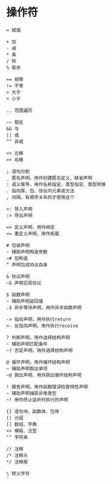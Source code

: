# 操作符
    = 赋值

    + 加
    - 减
    * 乘
    / 除
    % 取余

    == 相等
    != 不等
    > 大于
    < 小于

    .. 范围遍历

    ~~ 取反
    && 与
    || 或
    ^^ 异或

    << 左移
    >> 右移

    ; 语句分割
    _ 匿名声明，用作创建匿名定义、缺省声明
    : 语义推导，用作名称指定、类型指定、类型转换
    . 指向库、包、协议内元素或方法
    , 间隔，有顺序关系的才使用这个

    <: 导入声明
    :> 导出声明

    => 定义声明，用作绑定
    <= 重定义声明，用作拓展

    # 包装声明
    ~ 辅助声明构造参数
    ~# 包构造
    ^ 声明包或协议自身

    & 协议声明
    ~& 声明实现协议

    $ 函数声明
    ~ 辅助声明返回值
    .$ 异步等待声明，用作异步函数声明

    -> 指向声明，用作执行return
    <- 反指向声明，用作执行receive
    
    ? 判断声明，用作选择结构声明
    ~ 辅助声明匹配条件
    ~? 否定声明，用作选择结构声明

    @ 循环声明，用作循环结构声明
    ~ 辅助声明取出单项
    ~@ 跳出声明，用作跳出循环结构声明

    ! 报告声明，用作函数错误检查特性声明
    ~ 辅助声明捕获异常类型
    ~! 用作终止监听时执行的声明

    {} 语句块、函数体、包体
    () 元组
    [] 数组、字典
    <> 模板、泛型
    "" 字符串

    // 注释
    /* 注释头
    */ 注释尾

    \ 转义字符
    ` 
